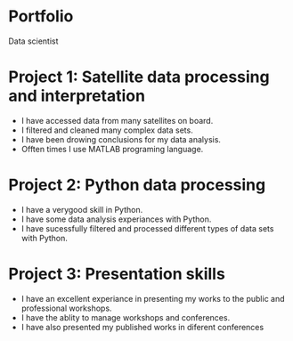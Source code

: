 # Portfolio
Data scientist

# Project 1: Satellite data processing and interpretation
- I have accessed data from many satellites on board.
- I filtered and cleaned many complex data sets.
- I have been drowing conclusions for my data analysis.
- Offten times I use MATLAB programing language.

# Project 2: Python data processing
- I have a verygood skill in Python.
- I have some data analysis experiances with Python.
- I have sucessfully filtered and processed different types of data sets with Python.

# Project 3: Presentation skills
- I have an excellent experiance in presenting my works to the public and professional workshops.
- I have the ablity to manage workshops and conferences.
- I have also presented my published works in diferent conferences

